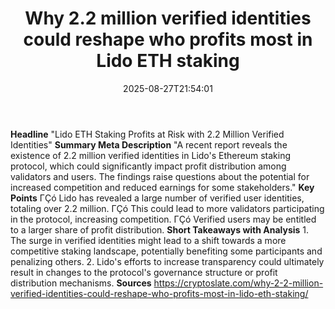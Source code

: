 ﻿---
title: "Why 2.2 million verified identities could reshape who profits most in Lido ETH staking"
date: "2025-08-27T21:54:01"
category: "Markets"
summary: ""
slug: "why 22 million verified identities could reshape who profits"
source_urls:
  - "https://cryptoslate.com/why-2-2-million-verified-identities-could-reshape-who-profits-most-in-lido-eth-staking/"
seo:
  title: "Why 2.2 million verified identities could reshape who profits most in Lido ETH staking | Hash n Hedge"
  description: ""
  keywords: ["news", "markets", "brief"]
---
**Headline** "Lido ETH Staking Profits at Risk with 2.2 Million Verified Identities"  **Summary Meta Description** "A recent report reveals the existence of 2.2 million verified identities in Lido's Ethereum staking protocol, which could significantly impact profit distribution among validators and users. The findings raise questions about the potential for increased competition and reduced earnings for some stakeholders."  **Key Points**  ΓÇó Lido has revealed a large number of verified user identities, totaling over 2.2 million. ΓÇó This could lead to more validators participating in the protocol, increasing competition. ΓÇó Verified users may be entitled to a larger share of profit distribution.  **Short Takeaways with Analysis**  1. The surge in verified identities might lead to a shift towards a more competitive staking landscape, potentially benefiting some participants and penalizing others. 2. Lido's efforts to increase transparency could ultimately result in changes to the protocol's governance structure or profit distribution mechanisms.  **Sources** https://cryptoslate.com/why-2-2-million-verified-identities-could-reshape-who-profits-most-in-lido-eth-staking/ 
